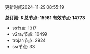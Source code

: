 更新时间2024-11-29 08:55:19

**总订阅: 8**
**总节点: 15961**
**有效节点: 14773**
- ss节点: 1317
- v2ray节点: 10499
- trojan节点: 2924
- ssr节点: 33
